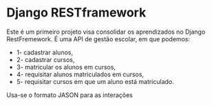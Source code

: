 # Django RESTframework

Este é um primeiro projeto visa consolidar os aprendizados no Django RestFremework.
É uma API de gestão escolar, em que podemos:

- 1- cadastrar alunos,
- 2- cadastrar cursos,
- 3- matricular os alunos em cursos,
- 4- requisitar alunos matriculados em cursos,
- 5- requisitar cursos em que um aluno está matriculado.

Usa-se o formato JASON para as interações
